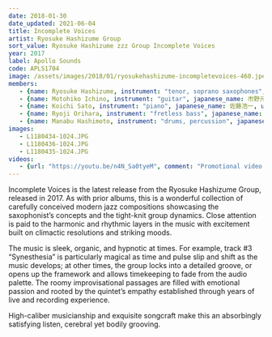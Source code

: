 ```yaml
---
date: 2018-01-30
date_updated: 2021-06-04
title: Incomplete Voices
artist: Ryosuke Hashizume Group
sort_value: Ryosuke Hashizume zzz Group Incomplete Voices
year: 2017
label: Apollo Sounds
code: APLS1704
image: /assets/images/2018/01/ryosukehashizume-incompletevoices-460.jpeg
members:
   - {name: Ryosuke Hashizume, instrument: "tenor, soprano saxophones", japanese_name: 橋爪亮督, url: "http://www.ryohashizume.com/"}
   - {name: Motohiko Ichino, instrument: "guitar", japanese_name: 市野元彦, url: "https://motohikoichino.com/"}
   - {name: Koichi Sato, instrument: "piano", japanese_name: 佐藤浩一, url: "https://koichisato.com/"}
   - {name: Ryoji Orihara, instrument: "fretless bass", japanese_name: 織原良次, url: "https://www.ryojiorihara.com/"}
   - {name: Manabu Hashimoto, instrument: "drums, percussion", japanese_name: 橋本学, url: "http://mh-ob.blogspot.com/"}
images:
   - L1180434-1024.JPG
   - L1180436-1024.JPG
   - L1180435-1024.JPG
videos: 
   - {url: "https://youtu.be/n4N_Sa0tyeM", comment: "Promotional video with clips from the album"}
---
```

Incomplete Voices is the latest release from the Ryosuke Hashizume Group, released in 2017. As with prior albums, this is a wonderful collection of carefully conceived modern jazz compositions showcasing the saxophonist’s concepts and the tight-knit group dynamics. Close attention is paid to the harmonic and rhythmic layers in the music with excitement built on climactic resolutions and striking moods.

The music is sleek, organic, and hypnotic at times. For example, track #3 “Synesthesia” is particularly magical as time and pulse slip and shift as the music develops; at other times, the group locks into a detailed groove, or opens up the framework and allows timekeeping to fade from the audio palette. The roomy improvisational passages are filled with emotional passion and rooted by the quintet’s empathy established through years of live and recording experience.

High-caliber musicianship and exquisite songcraft make this an absorbingly satisfying listen, cerebral yet bodily grooving.
